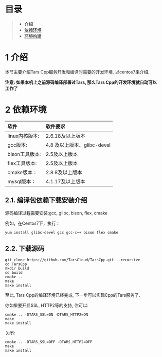 # 目录
> * [介绍](#chapter-1)
> * [依赖环境](#chapter-2)
> * [环境构建](#chapter-3)

# 1 <a id="chapter-1"></a>介绍

本节主要介绍Tars Cpp服务开发和编译时需要的开发环境, 以centos7来介绍.

**注意: 如果本机上之前源码编译部署过Tars, 那么Tars Cpp的开发环境就自动可以工作了**

# 2 <a id="chapter-1"></a>依赖环境

| 软件 | 软件要求 |
| :--- | :--- |
| linux内核版本: | 2.6.18及以上版本 |
| gcc版本: | 4.8 及以上版本、glibc-devel |
| bison工具版本: | 2.5及以上版本 |
| flex工具版本: | 2.5及以上版本 |
| cmake版本： | 2.8.8及以上版本 |
| mysql版本： | 4.1.17及以上版本 |


## 2.1. 编译包依赖下载安装介绍

源码编译过程需要安装:gcc, glibc, bison, flex, cmake

例如，在Centos7下，执行：
```
yum install glibc-devel gcc gcc-c++ bison flex cmake
```

## 2.2. 下载源码

```text
git clone https://github.com/TarsCloud/TarsCpp.git --recursive
cd TarsCpp
mkdir build
cd build
cmake ..
make
make install
```

至此, Tars Cpp的编译环境已经完成, 下一步可以实现Cpp的Tars服务了.

你如果要开启SSL, HTTP2等的支持, 你可以:

```
cmake .. -DTARS_SSL=ON -DTARS_HTTP2=ON
make
make install
```

关闭:
```
cmake .. -DTARS_SSL=OFF -DTARS_HTTP2=OFF
make
make install
```


